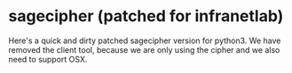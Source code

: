# sagecipher (patched for infranetlab)

Here's a quick and dirty patched sagecipher version for python3.
We have removed the client tool, because we are only using the cipher and we
also need to support OSX.
